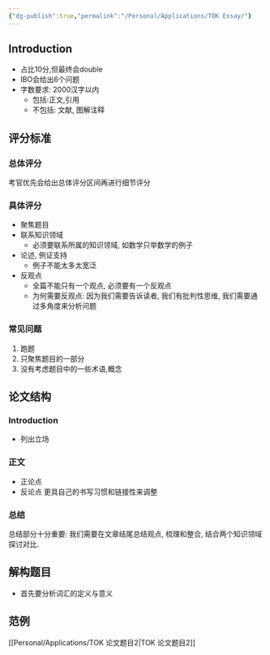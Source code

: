 ```yaml
---
{"dg-publish":true,"permalink":"/Personal/Applications/TOK Essay/"}
---
```


## Introduction
- 占比10分,但最终会double
- IBO会给出6个问题
- 字数要求: 2000汉字以内
	- 包括:正文,引用
	- 不包括: 文献, 图解注释

## 评分标准
### 总体评分
考官优先会给出总体评分区间再进行细节评分
### 具体评分
- 聚焦题目
- 联系知识领域
	- 必须要联系所属的知识领域, 如数学只举数学的例子
- 论述, 例证支持
	- 例子不能太多太宽泛
- 反观点
	- 全篇不能只有一个观点, 必须要有一个反观点
	- 为何需要反观点: 因为我们需要告诉读者, 我们有批判性思维, 我们需要通过多角度来分析问题

### 常见问题
1. 跑题
2. 只聚焦题目的一部分
3. 没有考虑题目中的一些术语,概念

## 论文结构
### Introduction
- 列出立场

### 正文
- 正论点
- 反论点
更具自己的书写习惯和链接性来调整
### 总结
总结部分十分重要: 我们需要在文章结尾总结观点, 梳理和整合, 结合两个知识领域探讨对比.


## 解构题目
- 首先要分析词汇的定义与意义


## 范例
[[Personal/Applications/TOK 论文题目2\|TOK 论文题目2]] 
